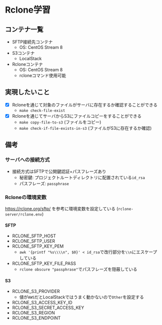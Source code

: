 # Rclone学習

## コンテナ一覧

- SFTP接続先コンテナ
    - OS: CentOS Stream 8
- S3コンテナ
    - LocalStack
- Rcloneコンテナ
    - OS: CentOS Stream 8
    - rcloneコマンド使用可能

## 実現したいこと

- [x] Rcloneを通じて対象のファイルがサーバに存在するか確認することができる
    - `make check-file-exist`
- [x] Rcloneを通じてサーバからS3にファイルコピーをすることができる
    - `make copy-file-to-s3` (ファイルをコピー)
    - `make check-if-file-exists-in-s3` (ファイルがS3に存在するか確認)

## 備考

### サーバへの接続方式

- 接続方式はSFTPで公開鍵認証+パスフレーズあり
    - 秘密鍵: プロジェクトルートディレクトリに配置されている`id_rsa`
    - パスフレーズ: `passphrase`

### Rcloneの環境変数

https://rclone.org/sftp/ を参考に環境変数を設定している (`rclone-server/rclone.env`)

#### SFTP

- RCLONE_SFTP_HOST
- RCLONE_SFTP_USER
- RCLONE_SFTP_KEY_PEM
    - `awk '{printf "%s\\\\n", $0}' < id_rsa`で改行部分を`\\n`にエスケープしている
- RCLONE_SFTP_KEY_FILE_PASS
    - `rclone obscure "passphrase"`でパスフレーズを隠蔽している

#### S3
- RCLONE_S3_PROVIDER
    - 値が`AWS`だとLocalStackではうまく動かないので`Other`を設定する
- RCLONE_S3_ACCESS_KEY_ID
- RCLONE_S3_SECRET_ACCESS_KEY
- RCLONE_S3_REGION
- RCLONE_S3_ENDPOINT
